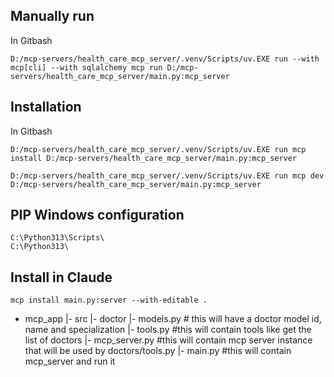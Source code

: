 ## Manually run 

In Gitbash
```
D:/mcp-servers/health_care_mcp_server/.venv/Scripts/uv.EXE run --with mcp[cli] --with sqlalchemy mcp run D:/mcp-servers/health_care_mcp_server/main.py:mcp_server
```

## Installation
In Gitbash
```
D:/mcp-servers/health_care_mcp_server/.venv/Scripts/uv.EXE run mcp install D:/mcp-servers/health_care_mcp_server/main.py:mcp_server

D:/mcp-servers/health_care_mcp_server/.venv/Scripts/uv.EXE run mcp dev D:/mcp-servers/health_care_mcp_server/main.py:mcp_server
```

## PIP Windows configuration
```
C:\Python313\Scripts\
C:\Python313\
```

## Install in Claude
```
mcp install main.py:server --with-editable .
```

- mcp_app
|- src
    |- doctor
        |- models.py # this will have a doctor model id, name and specialization
        |- tools.py #this will contain tools like get the list of doctors
    |- mcp_server.py #this will contain mcp server instance that will be used by doctors/tools.py
|- main.py #this will contain mcp_server and run it
